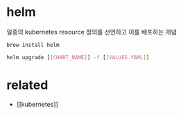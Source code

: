 # helm

일종의 kubernetes resource 정의를 선언하고 이를 배포하는 개념

```sh
brew install helm
```

```sh
helm upgrade [[CHART_NAME]] -f [[VALUES.YAML]]
```

# related
- [[kubernetes]]
